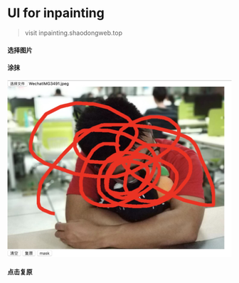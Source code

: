 # UI for inpainting

> visit inpainting.shaodongweb.top

#### 选择图片

#### 涂抹
![image](./img/inpaint.jpg)

#### 点击复原